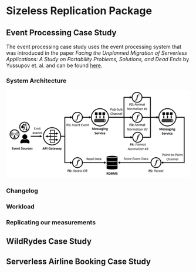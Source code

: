 # Sizeless Replication Package

## Event Processing Case Study
The event processing case study uses the event processing system that was introduced in the paper _Facing the Unplanned Migration of Serverless Applications: A Study on Portability Problems, Solutions, and Dead Ends_ by Yussupov et. al. and can be found [here](https://github.com/iaas-splab/faas-migration/tree/master/Event-Processing).

### System Architecture
<img src="https://github.com/Sizeless/ReplicationPackage/blob/main/images/EventProcessing.png?raw=true" width="800">

### Changelog

### Workload

### Replicating our measurements

## WildRydes Case Study

## Serverless Airline Booking Case Study
